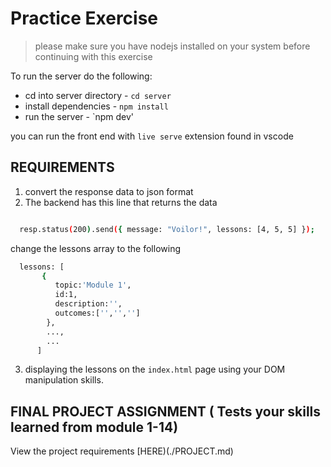 # Practice Exercise
>
>please make sure you have nodejs installed on your system before continuing with this exercise

To run the server do the following:

- cd into server directory - `cd server`
- install dependencies - `npm install`
- run the server - `npm dev'

you can run the front end with `live serve` extension found in vscode

## REQUIREMENTS

1. convert the response data to json format
2. The backend has this line that returns the data
  
```bash

  resp.status(200).send({ message: "Voilor!", lessons: [4, 5, 5] });

```
  
change the lessons array to the following

```bash
  lessons: [
       {
          topic:'Module 1',
          id:1,
          description:'',
          outcomes:['','','']
        },
        ...,
        ...
      ] 
```

3. displaying the lessons on the  `index.html` page using your DOM manipulation skills.


## FINAL PROJECT ASSIGNMENT ( Tests your skills learned from module 1-14)
View the project requirements [HERE)(./PROJECT.md)
